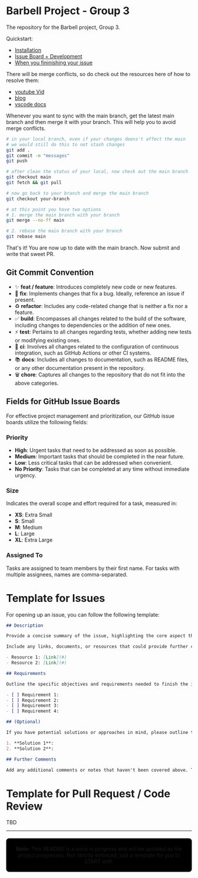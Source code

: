 # Barbell Project - Group 3

The repository for the Barbell project, Group 3.

Quickstart:

- [Installation](https://scribehow.com/shared/Quickstart_Barbell___I7R2_mESL68FTCAMcbF8w)
- [Issue Board + Development](https://scribehow.com/shared/Issue_and_start_working_on_Barbell__ibGJtJNdRfqZ1aucOCC0sg)
- [When you fininishing your issue](#)

There will be merge conflicts, so do check out the resources here of how to resolve them:

- [youtube Vid](https://www.youtube.com/watch?v=QmKdodJU-js)
- [blog](https://leonardomontini.dev/merge-conflict-vscode/)
- [vscode docs](https://code.visualstudio.com/docs/sourcecontrol/overview)

Whenever you want to sync with the main branch, get the latest main branch and then merge it with your branch. This will help you to avoid merge conflicts.

```bash
# in your local branch, even if your changes doens't affect the main
# we would still do this to not stash changes
git add .
git commit -m "messages"
git push

# after clean the status of your local, now check out the main branch
git checkout main
git fetch && git pull

# now go back to your branch and merge the main branch
git checkout your-branch

# at this point you have two options
# 1. merge the main branch with your branch
git merge --no-ff main

# 2. rebase the main branch with your branch
git rebase main
```

That's it! You are now up to date with the main branch. Now submit and write that sweet PR.

## Git Commit Convention

- ✨ **feat / feature**: Introduces completely new code or new features.
- 🐛 **fix**: Implements changes that fix a bug. Ideally, reference an issue if present.
- ♻️ **refactor**: Includes any code-related change that is neither a fix nor a feature.
- ✅ **build**: Encompasses all changes related to the build of the software, including changes to dependencies or the addition of new ones.
- ⚡️ **test**: Pertains to all changes regarding tests, whether adding new tests or modifying existing ones.
- 🚰 **ci**: Involves all changes related to the configuration of continuous integration, such as GitHub Actions or other CI systems.
- 📚 **docs**: Includes all changes to documentation, such as README files, or any other documentation present in the repository.
- 🗑️ **chore**: Captures all changes to the repository that do not fit into the above categories.

## Fields for GitHub Issue Boards

For effective project management and prioritization, our GitHub issue boards utilize the following fields:

### Priority

- **High**: Urgent tasks that need to be addressed as soon as possible.
- **Medium**: Important tasks that should be completed in the near future.
- **Low**: Less critical tasks that can be addressed when convenient.
- **No Priority**: Tasks that can be completed at any time without immediate urgency.

### Size

Indicates the overall scope and effort required for a task, measured in:

- **XS**: Extra Small
- **S**: Small
- **M**: Medium
- **L**: Large
- **XL**: Extra Large

### Assigned To

Tasks are assigned to team members by their first name. For tasks with multiple assignees, names are comma-separated.

# Template for Issues

For opening up an issue, you can follow the following template:

```markdown
## Description

Provide a concise summary of the issue, highlighting the core aspect that needs attention or resolution. Elaborate on the issue, including what prompted it, its impact, and any relevant details that will aid in understanding the scope and urgency of the problem.

Include any links, documents, or resources that could provide further context or information relevant to the issue.

- Resource 1: [Link](#)
- Resource 2: [Link](#)

## Requirements

Outline the specific objectives and requirements needed to finish the issue. Clearly state what success looks like for this issue.

- [ ] Requirement 1:
- [ ] Requirement 2:
- [ ] Requirement 3:
- [ ] Requirement 4:

## (Optional)

If you have potential solutions or approaches in mind, please outline them here. This section is optional and can include any preliminary ideas or alternative strategies.

1. **Solution 1**:
2. **Solution 2**:

## Further Comments

Add any additional comments or notes that haven't been covered above. This could include concerns, observations, or any other relevant information.
```

# Template for Pull Request / Code Review

TBD

---

<div align="center" style="background-color: #000000; border-radius: 8px; padding: 20px; margin: 20px 0;">
  <strong>Note:</strong> This README is a work in progress and will be updated as the project progresses. Not strictly enforced, just a template for you to START with.
</div>

